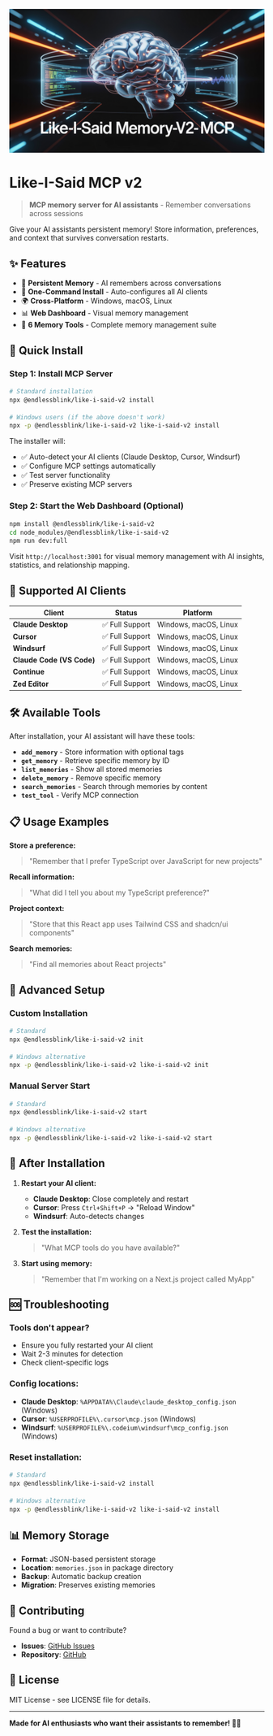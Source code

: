 ![Like-I-Said MCP v2](assets/images/cover.png)

# Like-I-Said MCP v2

> **MCP memory server for AI assistants** - Remember conversations across sessions

Give your AI assistants persistent memory! Store information, preferences, and context that survives conversation restarts.

## ✨ Features

- 🧠 **Persistent Memory** - AI remembers across conversations
- 🚀 **One-Command Install** - Auto-configures all AI clients
- 🌍 **Cross-Platform** - Windows, macOS, Linux
- 📊 **Web Dashboard** - Visual memory management
- 🔧 **6 Memory Tools** - Complete memory management suite

## 🚀 Quick Install

### Step 1: Install MCP Server
```bash
# Standard installation
npx @endlessblink/like-i-said-v2 install

# Windows users (if the above doesn't work)
npx -p @endlessblink/like-i-said-v2 like-i-said-v2 install
```

The installer will:
- ✅ Auto-detect your AI clients (Claude Desktop, Cursor, Windsurf)
- ✅ Configure MCP settings automatically  
- ✅ Test server functionality
- ✅ Preserve existing MCP servers

### Step 2: Start the Web Dashboard (Optional)
```bash
npm install @endlessblink/like-i-said-v2
cd node_modules/@endlessblink/like-i-said-v2  
npm run dev:full
```
Visit `http://localhost:3001` for visual memory management with AI insights, statistics, and relationship mapping.

## 🎯 Supported AI Clients

| Client | Status | Platform |
|--------|--------|----------|
| **Claude Desktop** | ✅ Full Support | Windows, macOS, Linux |
| **Cursor** | ✅ Full Support | Windows, macOS, Linux |  
| **Windsurf** | ✅ Full Support | Windows, macOS, Linux |
| **Claude Code (VS Code)** | ✅ Full Support | Windows, macOS, Linux |
| **Continue** | ✅ Full Support | Windows, macOS, Linux |
| **Zed Editor** | ✅ Full Support | Windows, macOS, Linux |

## 🛠️ Available Tools

After installation, your AI assistant will have these tools:

- **`add_memory`** - Store information with optional tags
- **`get_memory`** - Retrieve specific memory by ID
- **`list_memories`** - Show all stored memories
- **`delete_memory`** - Remove specific memory
- **`search_memories`** - Search through memories by content
- **`test_tool`** - Verify MCP connection

## 📋 Usage Examples

**Store a preference:**
> "Remember that I prefer TypeScript over JavaScript for new projects"

**Recall information:**  
> "What did I tell you about my TypeScript preference?"

**Project context:**
> "Store that this React app uses Tailwind CSS and shadcn/ui components"

**Search memories:**
> "Find all memories about React projects"

## 🔧 Advanced Setup

### Custom Installation
```bash
# Standard
npx @endlessblink/like-i-said-v2 init

# Windows alternative
npx -p @endlessblink/like-i-said-v2 like-i-said-v2 init
```



### Manual Server Start
```bash
# Standard
npx @endlessblink/like-i-said-v2 start

# Windows alternative
npx -p @endlessblink/like-i-said-v2 like-i-said-v2 start
```

## 🔄 After Installation

1. **Restart your AI client:**
   - **Claude Desktop**: Close completely and restart
   - **Cursor**: Press `Ctrl+Shift+P` → "Reload Window"
   - **Windsurf**: Auto-detects changes

2. **Test the installation:**
   > "What MCP tools do you have available?"

3. **Start using memory:**
   > "Remember that I'm working on a Next.js project called MyApp"

## 🆘 Troubleshooting

### Tools don't appear?
- Ensure you fully restarted your AI client
- Wait 2-3 minutes for detection
- Check client-specific logs

### Config locations:
- **Claude Desktop**: `%APPDATA%\Claude\claude_desktop_config.json` (Windows)
- **Cursor**: `%USERPROFILE%\.cursor\mcp.json` (Windows)  
- **Windsurf**: `%USERPROFILE%\.codeium\windsurf\mcp_config.json` (Windows)

### Reset installation:
```bash
# Standard
npx @endlessblink/like-i-said-v2 install

# Windows alternative
npx -p @endlessblink/like-i-said-v2 like-i-said-v2 install
```

## 📊 Memory Storage

- **Format**: JSON-based persistent storage
- **Location**: `memories.json` in package directory
- **Backup**: Automatic backup creation
- **Migration**: Preserves existing memories

## 🤝 Contributing

Found a bug or want to contribute?
- **Issues**: [GitHub Issues](https://github.com/endlessblink/like-i-said-mcp-server/issues)
- **Repository**: [GitHub](https://github.com/endlessblink/like-i-said-mcp-server)

## 📜 License

MIT License - see LICENSE file for details.

---

**Made for AI enthusiasts who want their assistants to remember! 🧠✨**

